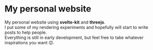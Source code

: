 # My personal website

My personal website using **svelte-kit** and **threejs**. <br />
I put some of my rendering experiments and hopefully will start to write posts to help people. <br />
Everything is still in early development, but feel free to take whatever inspirations you want 😊.
